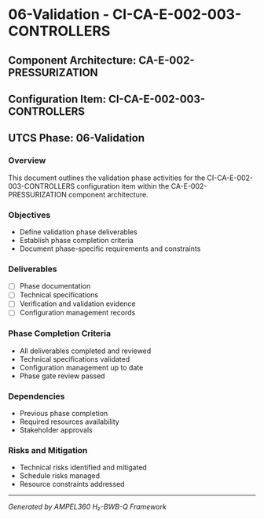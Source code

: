 # 06-Validation - CI-CA-E-002-003-CONTROLLERS

## Component Architecture: CA-E-002-PRESSURIZATION
## Configuration Item: CI-CA-E-002-003-CONTROLLERS
## UTCS Phase: 06-Validation

### Overview
This document outlines the validation phase activities for the CI-CA-E-002-003-CONTROLLERS configuration item within the CA-E-002-PRESSURIZATION component architecture.

### Objectives
- Define validation phase deliverables
- Establish phase completion criteria
- Document phase-specific requirements and constraints

### Deliverables
- [ ] Phase documentation
- [ ] Technical specifications
- [ ] Verification and validation evidence
- [ ] Configuration management records

### Phase Completion Criteria
- All deliverables completed and reviewed
- Technical specifications validated
- Configuration management up to date
- Phase gate review passed

### Dependencies
- Previous phase completion
- Required resources availability
- Stakeholder approvals

### Risks and Mitigation
- Technical risks identified and mitigated
- Schedule risks managed
- Resource constraints addressed

---
*Generated by AMPEL360 H₂-BWB-Q Framework*
